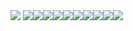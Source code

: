 <img src="https://capsule-render.vercel.app/api?type=wave&color=auto&height=300&section=header&text=OhByeongMun%20Repository&fontSize=60" />
<img
  src="https://img.shields.io/badge/HTML5-E34F26?style=flat-square&logo=HTML5&logoColor=white"
/><img
  src="https://img.shields.io/badge/React-0054FF?style=flat-square&logo=React&logoColor=white"
/><img
  src="https://img.shields.io/badge/Laravel-FF0000?style=flat-square&logo=Laravel&logoColor=white"
/><img
  src="https://img.shields.io/badge/Node.js-000000?style=flat-square&logo=Node.js&logoColor=white"
/><img
  src="https://img.shields.io/badge/Next.js-000000?style=flat-square&logo=Next.js&logoColor=white"
/><img
  src="https://img.shields.io/badge/JavaScript-000000?style=flat-square&logo=JavaScript&logoColor=white"
/><img
  src="https://img.shields.io/badge/CSS3-000000?style=flat-square&logo=CSS3&logoColor=white"
/><img
  src="https://img.shields.io/badge/Solidity-000000?style=flat-square&logo=Solidity&logoColor=white"
/><img
  src="https://img.shields.io/badge/Web3.js-000000?style=flat-square&logo=Web3.js&logoColor=white"
/><img
  src="https://img.shields.io/badge/PHP-000000?style=flat-square&logo=PHP&logoColor=white"
/>
